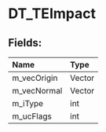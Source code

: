 # DT_TEImpact

## Fields:

| Name | Type |
| :--- | :--- |
| m_vecOrigin | Vector |
| m_vecNormal | Vector |
| m_iType | int |
| m_ucFlags | int |
